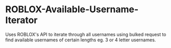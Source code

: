 # ROBLOX-Available-Username-Iterator
Uses ROBLOX's API to iterate through all usernames using bulked request to find available usernames of certain lengths eg. 3 or 4 letter usernames.
